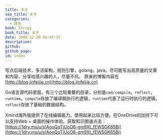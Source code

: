 ```yaml
---
title: 关于
seo_title: 关于
categories:
  - 序言
book: Strcpy
book_title: 关于
date: 2000-12-20 02:47:57
description:
github:
github_page:
id: index
---
```


写点后端技术，多活架构，规则引擎，golang，java。尽可能写出高质量的文章和内容，分享给感兴趣的人，尽量不坑。
原来的博客内容在[http://blog.jinfeijie.cn](http://blog.jinfeijie.cn)

Go语言源代码里面，有三个比较重要的目录，分别是`cmd/compile`，`reflect`，`runtime`。`compile`存放了编译期执行的逻辑，`runtime`代表了运行时执行的逻辑，`reflect`存放了基础的数据结构。

Xmind海外版提供了在线编辑能力，使用起来比较方便。在OneDrive的加持下可以支持Web + 桌面的操作体验。获取知识图谱点击：[https://1drv.ms/u/s!AooQqTjUoO6-gm9Xt_fEWSGK65Bi](https://1drv.ms/u/s!AooQqTjUoO6-gm9Xt_fEWSGK65Bi)

<!-- 最近整理的脑图（如需详细，点击图片获取展开内容）
[![脑图](https://image.baidu.com/search/down?url=https://tva1.sinaimg.cn/large/e6c9d24ely1h4ebbmzll5j210p0itmzc.jpg)](https://tva1.sinaimg.cn/large/e6c9d24ely1h4ebbmzll5j210p0itmzc.jpg) -->
